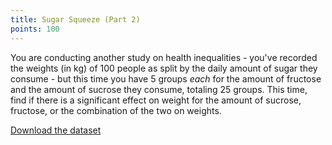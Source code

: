 ```yaml
---
title: Sugar Squeeze (Part 2)
points: 100
---
```

You are conducting another study on health inequalities - you've recorded the weights (in kg) of 100 people as split by the daily amount of sugar they consume - but this time you have 5 groups _each_ for the amount of fructose and the amount of sucrose they consume, totaling 25 groups. This time, find if there is a significant effect on weight for the amount of sucrose, fructose, or the combination of the two on weights.

[Download the dataset](https://github.com/stmball/dimen-ctf/raw/main/question_generation/sugar_squeeze_pt2.csv)

